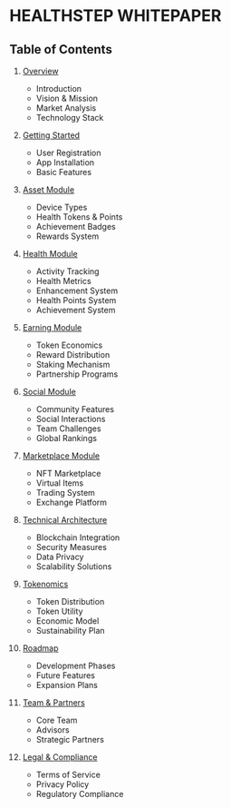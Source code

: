 # HEALTHSTEP WHITEPAPER

## Table of Contents

1. [Overview](1_overview.md)
   - Introduction
   - Vision & Mission
   - Market Analysis
   - Technology Stack

2. [Getting Started](2_getting_started.md)
   - User Registration
   - App Installation
   - Basic Features

3. [Asset Module](3_asset_module.md)
   - Device Types
   - Health Tokens & Points
   - Achievement Badges
   - Rewards System

4. [Health Module](4_health_module.md)
   - Activity Tracking
   - Health Metrics
   - Enhancement System
   - Health Points System
   - Achievement System

5. [Earning Module](5_earning_module.md)
   - Token Economics
   - Reward Distribution
   - Staking Mechanism
   - Partnership Programs

6. [Social Module](6_social_module.md)
   - Community Features
   - Social Interactions
   - Team Challenges
   - Global Rankings

7. [Marketplace Module](7_marketplace_module.md)
   - NFT Marketplace
   - Virtual Items
   - Trading System
   - Exchange Platform

8. [Technical Architecture](8_technical_architecture.md)
   - Blockchain Integration
   - Security Measures
   - Data Privacy
   - Scalability Solutions

9. [Tokenomics](9_tokenomics.md)
   - Token Distribution
   - Token Utility
   - Economic Model
   - Sustainability Plan

10. [Roadmap](10_roadmap.md)
    - Development Phases
    - Future Features
    - Expansion Plans

11. [Team & Partners](11_team_and_partners.md)
    - Core Team
    - Advisors
    - Strategic Partners

12. [Legal & Compliance](12_legal_and_compliance.md)
    - Terms of Service
    - Privacy Policy
    - Regulatory Compliance 